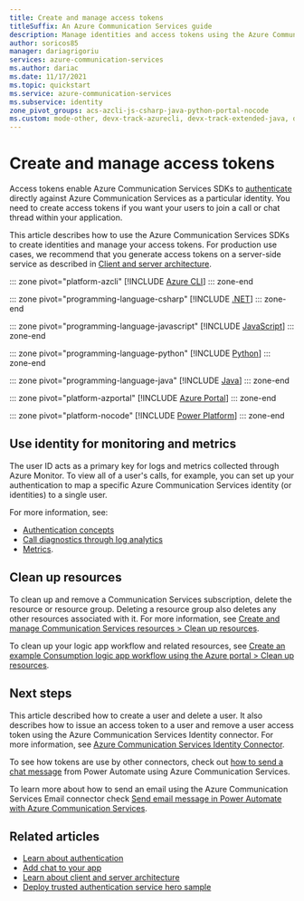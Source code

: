 ```yaml
---
title: Create and manage access tokens
titleSuffix: An Azure Communication Services guide
description: Manage identities and access tokens using the Azure Communication Services Identity SDK.
author: soricos85
manager: dariagrigoriu
services: azure-communication-services
ms.author: dariac
ms.date: 11/17/2021
ms.topic: quickstart
ms.service: azure-communication-services
ms.subservice: identity
zone_pivot_groups: acs-azcli-js-csharp-java-python-portal-nocode
ms.custom: mode-other, devx-track-azurecli, devx-track-extended-java, devx-track-js, devx-track-python
---
```


# Create and manage access tokens

Access tokens enable Azure Communication Services SDKs to [authenticate](../../concepts/authentication.md) directly against Azure Communication Services as a particular identity. You need to create access tokens if you want your users to join a call or chat thread within your application. 

This article describes how to use the Azure Communication Services SDKs to create identities and manage your access tokens. For production use cases, we recommend that you generate access tokens on a server-side service as described in [Client and server architecture](../../concepts/identity-model.md#client-server-architecture).

::: zone pivot="platform-azcli"
[!INCLUDE [Azure CLI](./includes/access-tokens/access-token-az-cli.md)]
::: zone-end

::: zone pivot="programming-language-csharp"
[!INCLUDE [.NET](./includes/access-tokens/access-token-net.md)]
::: zone-end

::: zone pivot="programming-language-javascript"
[!INCLUDE [JavaScript](./includes/access-tokens/access-token-js.md)]
::: zone-end

::: zone pivot="programming-language-python"
[!INCLUDE [Python](./includes/access-tokens/access-token-python.md)]
::: zone-end

::: zone pivot="programming-language-java"
[!INCLUDE [Java](./includes/access-tokens/access-token-java.md)]
::: zone-end

::: zone pivot="platform-azportal"
[!INCLUDE [Azure Portal](./includes/access-tokens/access-token-az-portal.md)]
::: zone-end

::: zone pivot="platform-nocode"
[!INCLUDE [Power Platform](./includes/access-tokens/access-token-no-code.md)]
::: zone-end

## Use identity for monitoring and metrics

The user ID acts as a primary key for logs and metrics collected through Azure Monitor. To view all of a user's calls, for example, you can set up your authentication to map a specific Azure Communication Services identity (or identities) to a single user.

For more information, see:
- [Authentication concepts](../../concepts/authentication.md)
- [Call diagnostics through log analytics](../../concepts/analytics/log-analytics.md)
- [Metrics](../../concepts/metrics.md).

## Clean up resources

To clean up and remove a Communication Services subscription, delete the resource or resource group. Deleting a resource group also deletes any other resources associated with it. For more information, see [Create and manage Communication Services resources > Clean up resources](../create-communication-resource.md#clean-up-resources).

To clean up your logic app workflow and related resources, see [Create an example Consumption logic app workflow using the Azure portal > Clean up resources](../../../logic-apps/quickstart-create-example-consumption-workflow.md#clean-up-resources).

## Next steps

This article described how to create a user and delete a user. It also describes how to issue an access token to a user and remove a user access token using the Azure Communication Services Identity connector. For more information, see [Azure Communication Services Identity Connector](/connectors/acsidentity/).

To see how tokens are use by other connectors, check out [how to send a chat message](../chat/logic-app.md) from Power Automate using Azure Communication Services.

To learn more about how to send an email using the Azure Communication Services Email connector check [Send email message in Power Automate with Azure Communication Services](../email/logic-app.md).

## Related articles

 - [Learn about authentication](../../concepts/authentication.md)
 - [Add chat to your app](../chat/get-started.md)
 - [Learn about client and server architecture](../../concepts/identity-model.md#client-server-architecture)
 - [Deploy trusted authentication service hero sample](../../samples/trusted-auth-sample.md)
